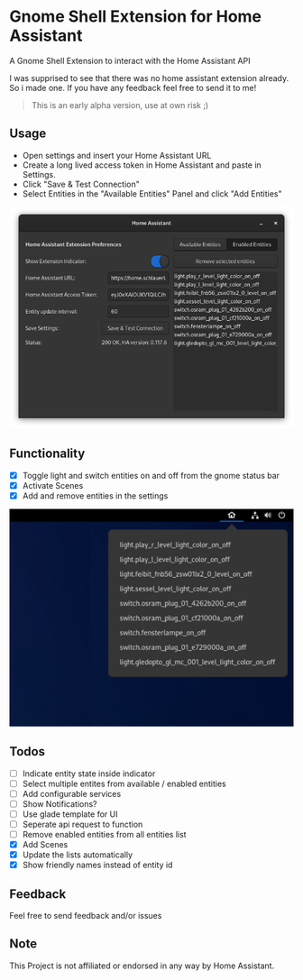 # Gnome Shell Extension for Home Assistant

A Gnome Shell Extension to interact with the Home Assistant API

I was supprised to see that there was no home assistant extension already.
So i made one.
If you have any feedback feel free to send it to me!

> This is an early alpha version, use at own risk ;)

## Usage

- Open settings and insert your Home Assistant URL
- Create a long lived access token in Home Assistant and paste in Settings.
- Click "Save & Test Connection"
- Select Entities in the "Available Entities" Panel and click "Add Entities"

![Settings](images/settings.png)

## Functionality

- [x] Toggle light and switch entities on and off from the gnome status bar
- [x] Activate Scenes
- [x] Add and remove entities in the settings

![Indicator.png](images/indicator.png)

## Todos

- [ ] Indicate entity state inside indicator
- [ ] Select multiple entites from available / enabled entities
- [ ] Add configurable services
- [ ] Show Notifications?
- [ ] Use glade template for UI
- [ ] Seperate api request to function
- [ ] Remove enabled entities from all entities list
- [x] Add Scenes
- [x] Update the lists automatically
- [x] Show friendly names instead of entity id

## Feedback

Feel free to send feedback and/or issues

## Note

This Project is not affiliated or endorsed in any way by Home Assistant.
